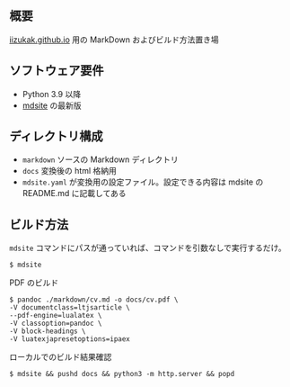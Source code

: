 ## 概要

[iizukak.github.io](https://iizukak.github.io/) 用の MarkDown およびビルド方法置き場

## ソフトウェア要件

- Python 3.9 以降
- [mdsite](https://github.com/iizukak/mdsite) の最新版

## ディレクトリ構成

- `markdown` ソースの Markdown ディレクトリ
- `docs` 変換後の html 格納用
- `mdsite.yaml` が変換用の設定ファイル。設定できる内容は mdsite の README.md に記載してある

## ビルド方法

`mdsite` コマンドにパスが通っていれば、コマンドを引数なしで実行するだけ。

```
$ mdsite
```

PDF のビルド

```
$ pandoc ./markdown/cv.md -o docs/cv.pdf \
-V documentclass=ltjsarticle \
--pdf-engine=lualatex \
-V classoption=pandoc \
-V block-headings \
-V luatexjapresetoptions=ipaex
```

ローカルでのビルド結果確認

```
$ mdsite && pushd docs && python3 -m http.server && popd
```